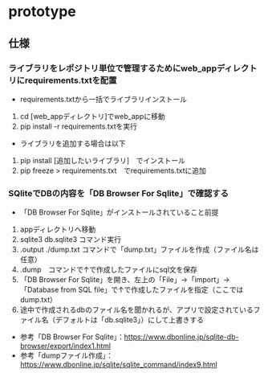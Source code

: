 # prototype
## 仕様
### ライブラリをレポジトリ単位で管理するためにweb_appディレクトリにrequirements.txtを配置
- requirements.txtから一括でライブラリインストール
1. cd [web_appディレクトリ]でweb_appに移動
1. pip install -r requirements.txtを実行
* ライブラリを追加する場合は以下
1. pip install [追加したいライブラリ]　でインストール
1. pip freeze > requirements.txt　でrequirements.txtに追加

### SQliteでDBの内容を「DB Browser For Sqlite」で確認する
- 「DB Browser For Sqlite」がインストールされていること前提
1. appディレクトリへ移動
1. sqlite3 db.sqlite3 コマンド実行
1. .output ./dump.txt コマンドで「dump.txt」ファイルを作成（ファイル名は任意）
1. .dump　コマンドで↑で作成したファイルにsql文を保存
1. 「DB Browser For Sqlite」を開き、左上の「File」→「import」→「Database from SQL file」で↑で作成したファイルを指定（ここではdump.txt）
1. 途中で作成されるdbのファイル名を聞かれるが、アプリで設定されているファイル名（デフォルトは「db.sqlite3」）にして上書きする
- 参考「DB Browser For Sqlite」：https://www.dbonline.jp/sqlite-db-browser/export/index1.html
- 参考「dumpファイル作成」：https://www.dbonline.jp/sqlite/sqlite_command/index9.html
